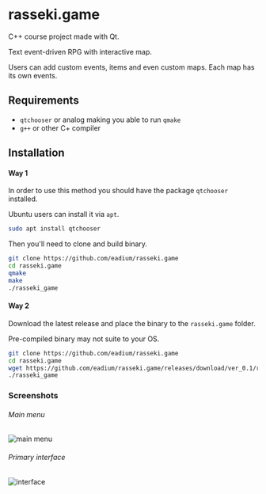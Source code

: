 # rasseki.game
C++ course project made with Qt.

Text event-driven RPG with interactive map.

Users can add custom events, items and even custom maps. Each map has its own events.

## Requirements

* `qtchooser` or analog making you able to run `qmake`
* `g++` or other C+ compiler

## Installation
#### Way 1

In order to use this method you should have the package `qtchooser` installed.

Ubuntu users can install it via `apt`.

```bash
sudo apt install qtchooser
```
Then you'll need to clone and build binary.

```bash
git clone https://github.com/eadium/rasseki.game
cd rasseki.game
qmake
make
./rasseki_game
```

#### Way 2
Download the latest release and place the binary to the `rasseki.game` folder.

Pre-compiled binary may not suite to your OS.

```bash
git clone https://github.com/eadium/rasseki.game
cd rasseki.game
wget https://github.com/eadium/rasseki.game/releases/download/ver_0.1/rasseki_game
./rasseki_game
```

### Screenshots
###### Main menu
![main menu](https://image.ibb.co/jmqgYp/Screenshot_from_2018_10_07_11_37_24.png)

###### Primary interface
![interface](https://image.ibb.co/fAY1Yp/Screenshot_from_2018_10_07_11_37_07.png)
  
